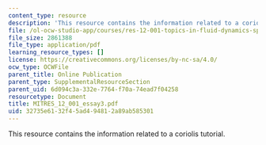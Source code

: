 ```yaml
---
content_type: resource
description: 'This resource contains the information related to a coriolis tutorial. '
file: /ol-ocw-studio-app/courses/res-12-001-topics-in-fluid-dynamics-spring-2010/32735e6132f45ad494812a89ab585301_MITRES_12_001_essay3.pdf
file_size: 2861388
file_type: application/pdf
learning_resource_types: []
license: https://creativecommons.org/licenses/by-nc-sa/4.0/
ocw_type: OCWFile
parent_title: Online Publication
parent_type: SupplementalResourceSection
parent_uid: 6d094c3a-332e-7764-f70a-74ead7f04258
resourcetype: Document
title: MITRES_12_001_essay3.pdf
uid: 32735e61-32f4-5ad4-9481-2a89ab585301
---
```

This resource contains the information related to a coriolis tutorial. 